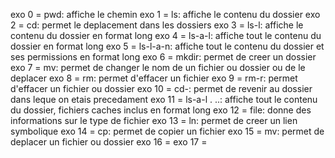 exo 0 = pwd: affiche le chemin
exo 1 = ls: affiche le contenu du dossier
exo 2 = cd: permet le deplacement dans les dossiers
exo 3 = ls-l: affiche le contenu du dossier en format long
exo 4 = ls-a-l: affiche tout le contenu du dossier en format long
exo 5 = ls-l-a-n: affiche tout le contenu du dossier et ses permissions en format long
exo 6 = mkdir: permet de creer un dossier
exo 7 = mv: permet de changer le nom de un fichier ou dossier ou de le deplacer
exo 8 = rm: permet d'effacer un fichier
exo 9 = rm-r: permet d'effacer un fichier ou dossier
exo 10 = cd-: permet de revenir au dossier dans leque on etais precedament
exo 11 = ls-a-l . ..: affiche tout le contenu du dossier, fichiers caches inclus en format long
exo 12 = file: donne des informations sur le type de fichier
exo 13 = ln: permet de creer un lien symbolique
exo 14 = cp: permet de copier un fichier
exo 15 = mv: permet de deplacer un fichier ou dossier
exo 16 =
exo 17 =
